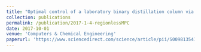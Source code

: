 ```yaml
---
title: "Optimal control of a laboratory binary distillation column via regionless explicit MPC"
collection: publications
permalink: /publication/2017-1-4-regionlessMPC
date: 2017-10-01
venue: 'Computers & Chemical Engineering'
paperurl: 'https://www.sciencedirect.com/science/article/pii/S0098135416303192'
---
```

